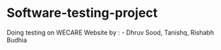 # Software-testing-project
Doing testing on WECARE Website by : - Dhruv Sood, Tanishq, Rishabh Budhia 
